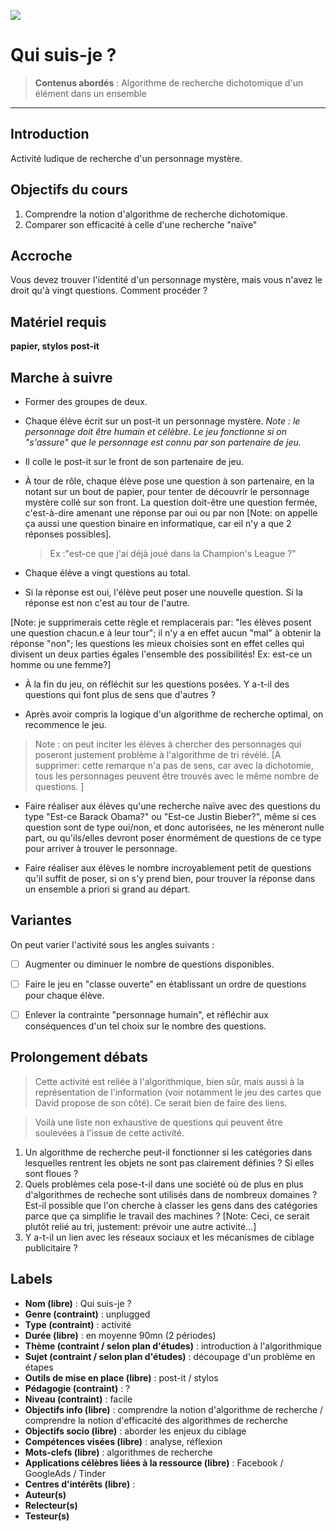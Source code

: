 ![](https://fairywrenproject.org/wp-content/uploads/2018/07/SUFW-combined-illustration-1.jpg)

# Qui suis-je ?  

>**Contenus abordés** : Algorithme de recherche dichotomique d'un élément dans un ensemble


***


## Introduction

Activité ludique de recherche d'un personnage mystère.  

## Objectifs du cours

1. Comprendre la notion d'algorithme de recherche dichotomique. 
2. Comparer son efficacité à celle d'une recherche "naïve"

## Accroche

Vous devez trouver l'identité d'un personnage mystère, mais vous n'avez le droit qu'à vingt questions. Comment procéder ?

## Matériel requis

**papier, stylos** 
**post-it**

## Marche à suivre

* Former des groupes de deux. 

* Chaque élève écrit sur un post-it un personnage mystère. *Note : le personnage doit être humain et célèbre. Le jeu fonctionne si on "s'assure" que le personnage est connu par son partenaire de jeu.*

* Il colle le post-it sur le front de son partenaire de jeu. 

* À tour de rôle, chaque élève pose une question à son partenaire, en la notant sur un bout de papier, pour tenter de découvrir le personnage mystère collé sur son front. La question doit-être une question fermée, c'est-à-dire amenant une réponse par oui ou par non [Note: on appelle ça aussi une question binaire en informatique, car eil n'y a que 2 réponses possibles].

  > Ex :"est-ce que j'ai déjà joué dans la Champion's League ?"

* Chaque élève a vingt questions au total. 

* Si la réponse est oui, l'élève peut poser une nouvelle question. Si la réponse est non c'est au tour de l'autre. 

[Note: je supprimerais cette règle et remplacerais par: "les élèves posent une question chacun.e à leur tour"; il n'y a en effet aucun "mal" à obtenir la réponse "non"; les questions les mieux choisies sont en effet celles qui divisent un deux parties égales l'ensemble des possibilités! Ex: est-ce un homme ou une femme?]

* À la fin du jeu, on réfléchit sur les questions posées. Y a-t-il des questions qui font plus de sens que d'autres ? 

* Après avoir compris la logique d'un algorithme de recherche optimal, on recommence le jeu. 

> Note : on peut inciter les élèves à chercher des personnages qui poseront justement problème à l'algorithme de tri révélé. [A supprimer: cette remarque n'a pas de sens, car avec la dichotomie, tous les personnages peuvent être trouvés avec le même nombre de questions. ]

* Faire réaliser aux élèves qu'une recherche naïve avec des questions du type "Est-ce Barack Obama?" ou "Est-ce Justin Bieber?", même si ces question sont de type oui/non, et donc autorisées, ne les mèneront nulle part, ou qu'ils/elles devront poser énormément de questions de ce type pour arriver à trouver le personnage.

* Faire réaliser aux élèves le nombre incroyablement petit de questions qu'il suffit de poser, si on s'y prend bien, pour trouver la réponse dans un ensemble a priori si grand au départ.

## Variantes

On peut varier l'activité sous les angles suivants : 

- [ ] Augmenter ou diminuer le nombre de questions disponibles. 
- [ ] Faire le jeu en "classe ouverte" en établissant un ordre de questions pour chaque élève. 
- [ ] Enlever la contrainte "personnage humain", et réfléchir aux conséquences d'un tel choix sur le nombre des questions. 


## Prolongement débats

> Cette activité est reliée à l'algorithmique, bien sûr, mais aussi à la représentation de l'information (voir notamment le jeu des cartes que David propose de son côté). Ce serait bien de faire des liens.

> Voilà une liste non exhaustive de questions qui peuvent être soulevées à l'issue de cette activité. 

1. Un algorithme de recherche peut-il fonctionner si les catégories dans lesquelles rentrent les objets ne sont pas clairement définies ? Si elles sont floues ? 
2. Quels problèmes cela pose-t-il dans une société où de plus en plus d'algorithmes de recheche sont utilisés dans de nombreux domaines ? Est-il possible que l'on cherche à classer les gens dans des catégories parce que ça simplifie le travail des machines ? [Note: Ceci, ce serait plutôt relié au tri, justement: prévoir une autre activité...]
3. Y a-t-il un lien avec les réseaux sociaux et les mécanismes de ciblage publicitaire ? 

## Labels 

* **Nom (libre)** : Qui suis-je ? 
* **Genre (contraint)** : unplugged
* **Type (contraint)** : activité
* **Durée (libre)** : en moyenne 90mn (2 périodes)
* **Thème (contraint / selon plan d'études)** : introduction à l'algorithmique
* **Sujet (contraint / selon plan d'études)** : découpage d'un problème en étapes
* **Outils de mise en place (libre)** : post-it / stylos
* **Pédagogie (contraint)** : ? 
* **Niveau (contraint)** : facile
* **Objectifs info (libre)** : comprendre la notion d'algorithme de recherche / comprendre la notion d'efficacité des algorithmes de recherche
* **Objectifs socio (libre)** : aborder les enjeux du ciblage
* **Compétences visées (libre)** : analyse, réflexion
* **Mots-clefs (libre)** : algorithmes de recherche
* **Applications célèbres liées à la ressource (libre)** : Facebook / GoogleAds / Tinder
* **Centres d'intérêts (libre)** : 
* **Auteur(s)**
* **Relecteur(s)**
* **Testeur(s)**


